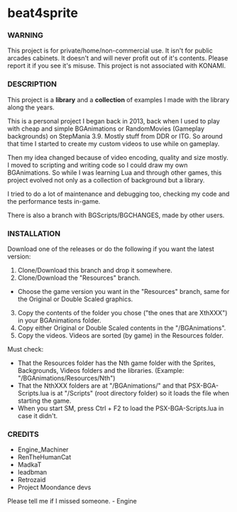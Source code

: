 # beat4sprite

### WARNING

This project is for private/home/non-commercial use.
It isn't for public arcades cabinets.
It doesn't and will never profit out of it's contents.
Please report it if you see it's misuse.
This project is not associated with KONAMI.

### DESCRIPTION

This project is a **library** and a **collection** of 
examples I made with the library along the years.

This is a personal project I began back in 2013, back when 
I used to play with cheap and simple BGAnimations or 
RandomMovies (Gameplay backgrounds) on StepMania 3.9. 
Mostly stuff from DDR or ITG. So around that time 
I started to create my custom videos to use while on gameplay.

Then my idea changed because of video encoding, quality and 
size mostly. I moved to scripting and writing code so I could draw 
my own BGAnimations. So while I was learning Lua and through other games, 
this project evolved not only as a collection of background but a library.

I tried to do a lot of maintenance and debugging too, 
checking my code and the performance tests in-game.

There is also a branch with BGScripts/BGCHANGES, made by other users.

### INSTALLATION

  Download one of the releases or do the following if you want the latest version:

  1. Clone/Download this branch and drop it somewhere.
  2. Clone/Download the "Resources" branch.
  * Choose the game version you want in the "Resources" branch, same for the Original or Double Scaled graphics. 
  3. Copy the contents of the folder you chose ("the ones that are XthXXX") in your BGAnimations folder.
  4. Copy either Original or Double Scaled contents in the "/BGAnimations".
  5. Copy the videos. Videos are sorted (by game) in the Resources folder.
  
  Must check:
  
  * That the Resources folder has the Nth game folder with the Sprites, Backgrounds, Videos folders and the libraries.
  	(Example: "/BGAnimations/Resources/Nth")
  * That the NthXXX folders are at "/BGAnimations/" and that PSX-BGA-Scripts.lua is at "/Scripts" (root directory folder) so it loads 		the file when starting the game.
  * When you start SM, press Ctrl + F2 to load the PSX-BGA-Scripts.lua in case it didn't.

### CREDITS

- Engine_Machiner
- RenTheHumanCat 
- MadkaT
- leadbman
- Retrozaid
- Project Moondance devs

Please tell me if I missed someone. - Engine
